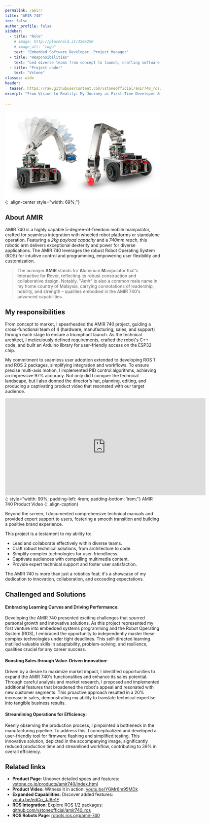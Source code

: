 ```yaml
---
permalink: /amir/
title: "AMIR 740"
toc: false
author_profile: false
sidebar: 
  - title: "Role"
    # image: http://placehold.it/350x250
    # image_alt: "logo"
    text: "Embedded Software Developer, Project Manager"
  - title: "Responsibilities"
    text: "Led diverse teams from concept to launch, crafting software for a 5-DOF robotic arm, provide support for end-users, and captivate audiences with engaging promotional content."
  - title: "Project under"
    text: "Vstone"
classes: wide
header:
  teaser: https://raw.githubusercontent.com/vstoneofficial/amir740_ros/master/images/amir-1.png
excerpt: "From Vision to Reality: My Journey as First-Time Developer & Project Manager"
  
---
```


![amir-740](https://raw.githubusercontent.com/vstoneofficial/amir740_ros/master/images/amir-1.png){: .align-center style="width: 69%;"}

## About AMIR
AMIR 740 is a highly capable 5-degree-of-freedom mobile manipulator, crafted for seamless integration with wheeled robot platforms or standalone operation. Featuring a *2kg payload capacity* and a *740mm reach*, this robotic arm delivers exceptional dexterity and power for diverse applications. The AMIR 740 leverages the robust Robot Operating System (ROS) for intuitive control and programming, empowering user flexibility and customization.

> The acronym **AMIR** stands for **A**luminum **M**anipulator that's **I**nteractive for **R**over, reflecting its robust construction and collaborative design. Notably, "*Amir*" is also a common male name in my home country of Malaysia, carrying connotations of leadership, nobility, and strength – qualities embodied in the AMIR 740's advanced capabilities.


## My responsibilities

From concept to market, I spearheaded the AMIR 740 project, guiding a cross-functional team of 4 (hardware, manufacturing, sales, and support) through each stage to ensure a triumphant launch. As the technical architect, I meticulously defined requirements, crafted the robot's C++ code, and built an Arduino library for user-friendly access on the ESP32 chip.

My commitment to seamless user adoption extended to developing ROS 1 and ROS 2 packages, simplifying integration and workflows. To ensure precise multi-axis motion, I implemented PID control algorithms, achieving an impressive 97% accuracy. Not only did I conquer the technical landscape, but I also donned the director's hat, planning, editing, and producing a captivating product video that resonated with our target audience.

<iframe src="https://www.youtube.com/embed/YGMr6m95MDk" width="650" height="315" frameborder="0"> </iframe>{: style="width: 90%; padding-left: 4rem; padding-bottom: 1rem;"}
AMIR 740 Product Video
{: .align-caption}

Beyond the screen, I documented comprehensive technical manuals and provided expert support to users, fostering a smooth transition and building a positive brand experience.

This project is a testament to my ability to:

- Lead and collaborate effectively within diverse teams.
- Craft robust technical solutions, from architecture to code.
- Simplify complex technologies for user-friendliness.
- Captivate audiences with compelling multimedia content.
- Provide expert technical support and foster user satisfaction.

The AMIR 740 is more than just a robotics feat; it's a showcase of my dedication to innovation, collaboration, and exceeding expectations.


## Challenged and Solutions

#### Embracing Learning Curves and Driving Performance:

Developing the AMIR 740 presented exciting challenges that spurred personal growth and innovative solutions. As this project represented my first venture into embedded systems programming and the Robot Operating System (ROS), I embraced the opportunity to independently master these complex technologies under tight deadlines. This self-directed learning instilled valuable skills in adaptability, problem-solving, and resilience, qualities crucial for any career success.

#### Boosting Sales through Value-Driven Innovation:

Driven by a desire to maximize market impact, I identified opportunities to expand the AMIR 740's functionalities and enhance its sales potential. Through careful analysis and market research, I proposed and implemented additional features that broadened the robot's appeal and resonated with new customer segments. This proactive approach resulted in a 20% increase in sales, demonstrating my ability to translate technical expertise into tangible business results.

#### Streamlining Operations for Efficiency:

Keenly observing the production process, I pinpointed a bottleneck in the manufacturing pipeline. To address this, I conceptualized and developed a user-friendly tool for firmware flashing and simplified testing. This innovative solution, depicted in the accompanying image, significantly reduced production time and streamlined workflow, contributing to 39% in overall efficiency.


## Related links

- **Product Page**: Uncover detailed specs and features: [vstone.co.jp/products/amir740/index.html](https://www.vstone.co.jp/products/amir740/index.html)
- **Product Video**: Witness it in action: [youtu.be/YGMr6m95MDk](https://youtu.be/YGMr6m95MDk)
- **Expanded Capabilities**: Discover added features: [youtu.be/edCo_JJ6e1E](https://youtu.be/edCo_JJ6e1E)
- **ROS Integration**: Explore ROS 1/2 packages: [github.com/vstoneofficial/amir740_ros](https://github.com/vstoneofficial/amir740_ros)
- **ROS Robots Page**: [robots.ros.org/amir-740](https://robots.ros.org/amir-740/)
